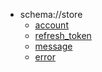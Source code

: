 * schema://store
    * [account](schema/store/schema.md#account)
    * [refresh_token](schema/store/schema.md#refresh_token)
    * [message](schema/store/schema.md#message)
    * [error](schema/store/schema.md#error)

